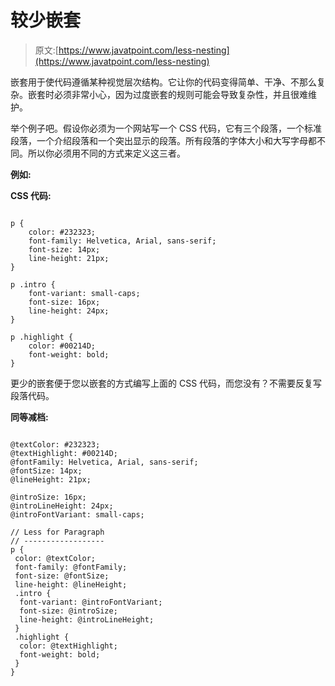 # 较少嵌套

> 原文:[https://www.javatpoint.com/less-nesting](https://www.javatpoint.com/less-nesting)

嵌套用于使代码遵循某种视觉层次结构。它让你的代码变得简单、干净、不那么复杂。嵌套时必须非常小心，因为过度嵌套的规则可能会导致复杂性，并且很难维护。

举个例子吧。假设你必须为一个网站写一个 CSS 代码，它有三个段落，一个标准段落，一个介绍段落和一个突出显示的段落。所有段落的字体大小和大写字母都不同。所以你必须用不同的方式来定义这三者。

**例如:**

**CSS 代码:**

```

p {
    color: #232323;
    font-family: Helvetica, Arial, sans-serif;
    font-size: 14px;
    line-height: 21px;
}

p .intro {
    font-variant: small-caps;
    font-size: 16px;
    line-height: 24px;
}

p .highlight {
    color: #00214D;
    font-weight: bold;
}

```

更少的嵌套便于您以嵌套的方式编写上面的 CSS 代码，而您没有？不需要反复写段落代码。

**同等减档:**

```

@textColor: #232323;
@textHighlight: #00214D;
@fontFamily: Helvetica, Arial, sans-serif;
@fontSize: 14px;
@lineHeight: 21px;

@introSize: 16px;
@introLineHeight: 24px;
@introFontVariant: small-caps;

// Less for Paragraph
// ------------------
p {
 color: @textColor;
 font-family: @fontFamily;
 font-size: @fontSize;
 line-height: @lineHeight;
 .intro {
  font-variant: @introFontVariant;
  font-size: @introSize;
  line-height: @introLineHeight;
 } 
 .highlight {
  color: @textHighlight;
  font-weight: bold;
 } 
}

```